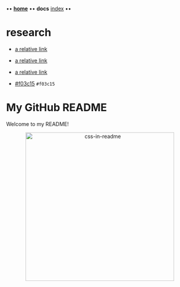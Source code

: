 •• **[home](/README.md)** •• **docs** [index](/docs/index.md) ••

# research

- [a relative link](docs/index.md)
- [a relative link](./docs/index.md)
- [a relative link](index.md)

- [#f03c15](/README.md?text=+) `#f03c15`

# My GitHub README

Welcome to my README!

<div align="center">
    <img src="example.svg" width="400" height="400" alt="css-in-readme">
</div>
